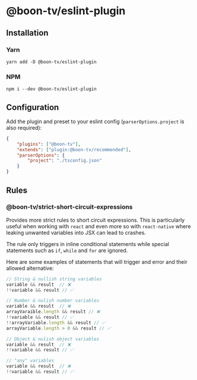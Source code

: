 # @boon-tv/eslint-plugin

## Installation

### Yarn
```
yarn add -D @boon-tv/eslint-plugin
```

### NPM
```
npm i --dev @boon-tv/eslint-plugin
```

## Configuration

Add the plugin and preset to your eslint config (`parserOptions.project` is also required):
```json
{
    "plugins": ["@boon-tv"],
    "extends": ["plugin:@boon-tv/recommended"],
    "parserOptions": {
        "project": "./tsconfig.json"
    }
}
```

## Rules

### @boon-tv/strict-short-circuit-expressions

Provides more strict rules to short circuit expressions. 
This is particularly useful when working with `react` and even more so with `react-native` where 
leaking unwanted variables into JSX can lead to crashes.

The rule only triggers in inline conditional statements while special statements such as `if`, `while` and `for` are ignored.

Here are some examples of statements that will trigger and error and their allowed alternative:

```ts
// String & nullish string variables
variable && result  // ❌
!!variable && result // ✅

// Number & nulish number variables
variable && result  // ❌
arrayVaraible.length && result // ❌
!!variable && result // ✅
!!arrayVariable.length && result // ✅
arrayVariable.length > 0 && result // ✅

// Object & nulish object variables
variable && result  // ❌
!!variable && result // ✅

// "any" variables
variable && result  // ❌
!!variable && result // ✅
```
